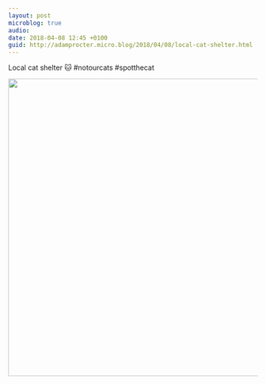 ```yaml
---
layout: post
microblog: true
audio: 
date: 2018-04-08 12:45 +0100
guid: http://adamprocter.micro.blog/2018/04/08/local-cat-shelter.html
---
```

Local cat shelter 🐱 #notourcats #spotthecat

<img src="http://discursive.adamprocter.co.uk/uploads/2018/9b517032ab.jpg" width="600" height="600" />
